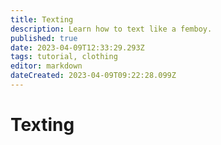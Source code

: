 ```yaml
---
title: Texting
description: Learn how to text like a femboy.
published: true
date: 2023-04-09T12:33:29.293Z
tags: tutorial, clothing
editor: markdown
dateCreated: 2023-04-09T09:22:28.099Z
---
```


# Texting